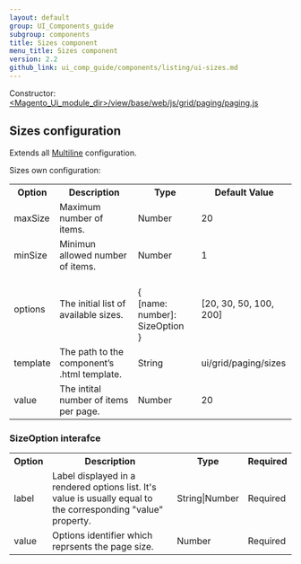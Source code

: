 ```yaml
---
layout: default
group: UI_Components_guide
subgroup: components
title: Sizes component
menu_title: Sizes component
version: 2.2
github_link: ui_comp_guide/components/listing/ui-sizes.md
---
```


Constructor: [<Magento_Ui_module_dir>/view/base/web/js/grid/paging/paging.js]({{site.mage2200url}}app/code/Magento/Ui/view/base/web/js/grid/paging/paging.js)

## Sizes configuration

Extends all [Multiline]({{page.baseurl}}ui_comp_guide/components/ui-multiline.md) configuration.

Sizes own configuration:

<table>
  <tr>
    <th>Option</th>
    <th>Description</th>
    <th>Type</th>
    <th>Default Value</th>
  </tr>
  <tr>
    <td>maxSize</td>
    <td>Maximum number of items.</td>
    <td>Number</td>
    <td>20</td>
  </tr>
  <tr>
    <td>minSize</td>
    <td>Minimun allowed number of items.</td>
    <td>Number</td>
    <td>1</td>
  </tr>
  <tr>
    <td>options</td>
    <td>The initial list of available sizes.</td>
    <td><br>{<br>[name: number]: SizeOption<br>}<br></td>
    <td>[20, 30, 50, 100, 200]</td>
  </tr>
  <tr>
    <td>template</td>
    <td>The path to the component’s .html template.</td>
    <td>String</td>
    <td>ui/grid/paging/sizes</td>
  </tr>
  <tr>
    <td>value</td>
    <td>The intital number of items per page.</td>
    <td>Number</td>
    <td>20</td>
  </tr>
</table>

### SizeOption interafce

<table>
  <tr>
    <th>Option</th>
    <th>Description</th>
    <th>Type</th>
    <th>Required</th>
  </tr>
  <tr>
    <td>label</td>
    <td>Label displayed in a rendered options list. It's value is usually equal to the corresponding "value" property.</td>
    <td>String|Number</td>
    <td>Required</td>
  </tr>
  <tr>
    <td>value</td>
    <td>Options identifier which reprsents the page size.</td>
    <td>Number</td>
    <td>Required</td>
  </tr>
</table>